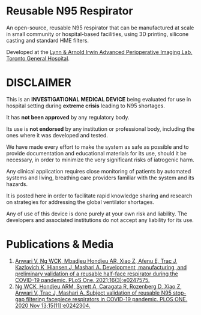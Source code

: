 # Reusable N95 Respirator
An open-source, reusable N95 respirator that can be manufactured at scale in small community or hospital-based facilities, using 3D printing, silicone casting and standard HME filters.

Developed at the [Lynn & Arnold Irwin Advanced Perioperative Imaging Lab, Toronto General Hospital](https://apil.ca).

# DISCLAIMER

This is an **INVESTIGATIONAL MEDICAL DEVICE** being evaluated for use
in hospital setting during **extreme crisis** leading to N95
shortages.

It has **not been approved** by any regulatory body.

Its use is **not endorsed** by any institution or professional body,
including the ones where it was developed and tested.

We have made every effort to make the system as safe as possible and to
provide documentation and educational materials for its use, should it be
necessary, in order to minimize the very significant risks of iatrogenic harm.

Any clinical application requires close monitoring of patients by automated 
systems and living, breathing care providers familiar with the system and its 
hazards.

It is posted here in order to facilitate rapid knowledge sharing and research
on strategies for addressing the global ventilator shortages.

Any of use of this device is done purely at your own risk and liability. The
developers and associated institutions do not accept any liability for its use.

# Publications & Media
1. [Anwari V, Ng WCK, Mbadjeu Hondjeu AR, Xiao Z, Afenu E, Trac J, Kazlovich K, Hiansen J, Mashari A. Development, manufacturing, and preliminary validation of a reusable half-face respirator during the COVID-19 pandemic. PLoS One. 2021;16(3):e0247575.](https://doi.org/10.1371/journal.pone.0247575) 
2. [Ng WCK, Hondjeu ARM, Syrett A, Caragata R, Rozenberg D, Xiao Z, Anwari V, Trac J, Mashari A. Subject validation of reusable N95 stop-gap filtering facepiece respirators in COVID-19 pandemic. PLOS ONE. 2020 Nov 13;15(11):e0242304.](https://doi.org/10.1371/journal.pone.0242304) 
